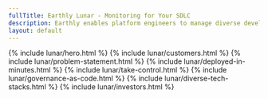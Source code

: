 ```yaml
---
fullTitle: Earthly Lunar - Monitoring for Your SDLC
description: Earthly enables platform engineers to manage diverse developer infrastructure at scale
layout: default
---
```


<link rel="stylesheet" href="/assets/css/home.css">

{% include lunar/hero.html %}
{% include lunar/customers.html %}
{% include lunar/problem-statement.html %}
{% include lunar/deployed-in-minutes.html %}
{% include lunar/take-control.html %}
{% include lunar/governance-as-code.html %}
{% include lunar/diverse-tech-stacks.html %}
{% include lunar/investors.html %}
